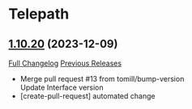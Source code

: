 # Telepath

## [1.10.20](https://github.com/tomill/wow-Telepath/tree/1.10.20) (2023-12-09)
[Full Changelog](https://github.com/tomill/wow-Telepath/compare/1.10.15...1.10.20) [Previous Releases](https://github.com/tomill/wow-Telepath/releases)

- Merge pull request #13 from tomill/bump-version  
    Update Interface version  
- [create-pull-request] automated change  
